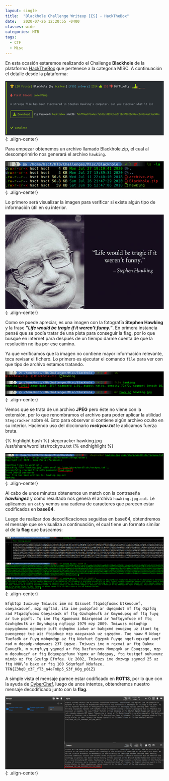 ```yaml
---
layout: single
title:  "Blackhole Challenge Writeup [ES] - HackTheBox"
date:   2020-07-26 12:20:55 -0400
classes: wide
categories: HTB
tags:
  - CTF
  - Misc
---
```


En esta ocasión estaremos realizando el Challenge **Blackhole** de la plataforma [HackTheBox](https://hackthebox.eu) que pertenece a la categoria MISC. A continuación el detalle desde la plataforma:

![Challenge info](/images/HTB/Blackhole/00-challenge-info.png "Challenge info"){: .align-center}


Para empezar obtenemos un archivo llamado Blackhole.zip, el cual al descomprimirlo nos generará el archivo ```hawking```.

![Blackhole.zip files](/images/HTB/Blackhole/01-files.png "Blackhole.zip files"){: .align-center}

Lo primero será visualizar la imagen para verificar si existe algún tipo de información útil en su interior.

![Stephen Hawking](/images/HTB/Blackhole/02-hawking.png "Stephen Hawking"){: .align-center}

Como se puede apreciar, es una imagen con la fotografía **Stephen Hawking** y la frase ***"Life would be tragic if it weren't funny."***. En primera instancia pensé que se podía tratar de una pista para conseguir la flag, por lo que busqué en internet para después de un tiempo darme cuenta de que la resolución no iba por ese camino.

Ya que verificamos que la imagen no contiene mayor información relevante, toca revisar el fichero. Lo primero es ejecutar el comando ```file``` para ver con que tipo de archivo estamos tratando.


![File info](/images/HTB/Blackhole/03-rename-file.png "File info"){: .align-center}

Vemos que se trata de un archivo **JPEG** pero éste no viene con la extensión, por lo que renombramos el archivo para poder aplicar la utilidad ```Stegcracker``` sobre él. Esto para observar si contiene algún archivo oculto en su interior. Haciendo uso del diccionario ***rockyou.txt*** le aplicamos fuerza bruta.

{% highlight bash %}
stegcracker hawking.jpg /usr/share/wordlists/rockyou.txt
{% endhighlight %}

![Stegcracker](/images/HTB/Blackhole/04-stegcracker.png "Stegcracker"){: .align-center}

Al cabo de unos minutos obtenemos un match con la contraseña ***hawkingez*** y como resultado nos genera el archivo ```hawking.jpg.out```. Le aplicamos un ```cat``` y vemos una cadena de caracteres que parecen estar codificados en **base64**. 

Luego de realizar dos decodificaciones seguidas en base64, obtendremos el mensaje que se visualiza a continuación, el cual tiene un formato similar al de la **flag** que buscamos:

![Decode](/images/HTB/Blackhole/05-decode1.png "Decode"){: .align-center}

```
Efqbtqz Iuxxumy Tmiwuzs ime mz Qzsxuet ftqadqfuomx btkeuouef, oaeyaxasuef, mzp mgftad, ita ime pudqofad ar dqeqmdot mf ftq Oqzfdq rad Ftqadqfuomx Oaeyaxask mf ftq Gzuhqdeufk ar Omyndupsq mf ftq fuyq ar tue pqmft. Tq ime ftq Xgomeumz Bdarqeead ar Ymftqymfuoe mf ftq Gzuhqdeufk ar Omyndupsq nqfiqqz 1979 mzp 2009. Tmiwuzs motuqhqp oayyqdoumx egooqee iuft eqhqdmx iadwe ar babgxmd eouqzoq uz ituot tq pueogeeqe tue aiz ftqaduqe mzp oaeyaxask uz sqzqdmx. Tue naaw M Nduqr Tuefadk ar Fuyq mbbqmdqp az ftq Ndufuet Egzpmk Fuyqe nqef-eqxxqd xuef rad m dqoadp-ndqmwuzs 237 iqqwe. Tmiwuzs ime m rqxxai ar ftq Dakmx Eaouqfk, m xurqfuyq yqynqd ar ftq Bazfuruomx Mompqyk ar Eouqzoqe, mzp m dqoubuqzf ar ftq Bdqeupqzfumx Yqpmx ar Rdqqpay, ftq tustqef ouhuxumz mimdp uz ftq Gzufqp Efmfqe. Uz 2002, Tmiwuzs ime dmzwqp zgynqd 25 uz ftq NNO\’e baxx ar ftq 100 Sdqmfqef Ndufaze.
TFN{Z3hqD_x3F_fT3_n4eFmDp5_S3f_K0g_p0iZ}
```

A simple vista el mensaje parece estar codificado en **ROT13**, por lo que con la ayuda de [CyberChef](https://gchq.github.io/CyberChef/), luego de unos intentos, obtendremos nuestro mensaje decodificado junto con la **flag**.

![Decode 2](/images/HTB/Blackhole/06-decode2.png "Decode 2"){: .align-center}
